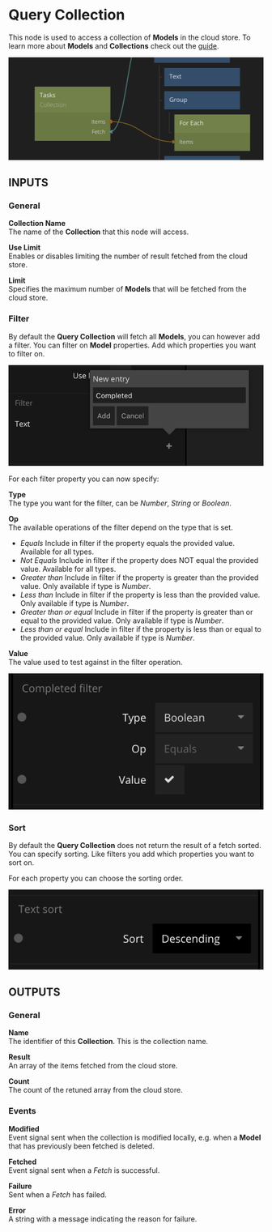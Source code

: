 # Query Collection

This node is used to access a collection of **Models** in the cloud store. To learn more about **Models** and **Collections** check out the [guide](/guides/models-and-collections.md).

![](collection.png ':class=img-size-m')

## INPUTS

### General

**Collection Name**  
The name of the **Collection** that this node will access.

**Use Limit**  
Enables or disables limiting the number of result fetched from the cloud store.

**Limit**  
Specifies the maximum number of **Models** that will be fetched from the cloud store.

### Filter

By default the **Query Collection** will fetch all **Models**, you can however add a filter. You can filter on **Model** properties. Add which properties you want to filter on.

![](collection-filter.png ':class=img-size-m')

For each filter property you can now specify:

**Type**  
The type you want for the filter, can be _Number_, _String_ or _Boolean_.

**Op**  
The available operations of the filter depend on the type that is set.

- _Equals_ Include in filter if the property equals the provided value. Available for all types.
- _Not Equals_ Include in filter if the property does NOT equal the provided value. Available for all types.
- _Greater than_ Include in filter if the property is greater than the provided value. Only available if type is _Number_.
- _Less than_ Include in filter if the property is less than the provided value. Only available if type is _Number_.
- _Greater than or equal_ Include in filter if the property is greater than or equal to the provided value. Only available if type is _Number_.
- _Less than or equal_ Include in filter if the property is less than or equal to the provided value. Only available if type is _Number_.

**Value**  
The value used to test against in the filter operation.

![](collection-filter-2.png ':class=img-size-m')

### Sort

By default the **Query Collection** does not return the result of a fetch sorted. You can specify sorting. Like filters you add which properties you want to sort on.

For each property you can choose the sorting order.

![](collection-sort.png ':class=img-size-m')

## OUTPUTS

### General

**Name**  
The identifier of this **Collection**. This is the collection name.

**Result**  
An array of the items fetched from the cloud store.

**Count**  
The count of the retuned array from the cloud store.

### Events

**Modified**  
Event signal sent when the collection is modified locally, e.g. when a **Model** that has previously been fetched is deleted.

**Fetched**  
Event signal sent when a _Fetch_ is successful.

**Failure**  
Sent when a _Fetch_ has failed.

**Error**  
A string with a message indicating the reason for failure.
